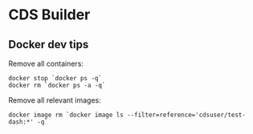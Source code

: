 # CDS Builder



## Docker dev tips


Remove all containers:
```
docker stop `docker ps -q`
docker rm `docker ps -a -q`
```

Remove all relevant images:
```
docker image rm `docker image ls --filter=reference='cdsuser/test-dash:*' -q`
```
